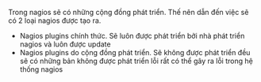 Trong nagios sẽ có những cộng đồng phát triển. Thế nên dẫn đến việc sẽ có 2 loại nagios được tạo ra. 
- Nagios plugins chính thức. Sẽ luôn được phát triển bởi nhà phát triển nagios và luôn được update
- Nagios plugins do cộng đồng phát triển. Sẽ không được phát triển đều sẽ có những bản không được phát triển lỗi rất có thể gây ra lỗi trong hệ thống nagios 


